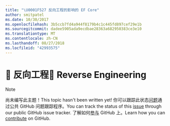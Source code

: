 ```yaml
---
title: "\U0001F527 反向工程的影响的 EF Core"
author: smitpatel
ms.date: 10/30/2017
ms.openlocfilehash: 3b5ccb7fd4a944f8179b4c1c445fd897cef29e1b
ms.sourcegitcommit: dadee5905ada9ecdbae28363a682950383ce3e10
ms.translationtype: MT
ms.contentlocale: zh-CN
ms.lasthandoff: 08/27/2018
ms.locfileid: "42993575"
---
```

# <a name="-reverse-engineering"></a><span data-ttu-id="856ee-102">🔧 反向工程</span><span class="sxs-lookup"><span data-stu-id="856ee-102">🔧 Reverse Engineering</span></span>

> [!NOTE]
> <span data-ttu-id="856ee-103">尚未编写此主题！</span><span class="sxs-lookup"><span data-stu-id="856ee-103">This topic hasn't been written yet!</span></span> <span data-ttu-id="856ee-104">你可以跟踪此状态[问题][ 1]通过公共 GitHub 问题跟踪程序。</span><span class="sxs-lookup"><span data-stu-id="856ee-104">You can track the status of this [issue][1] through our public GitHub issue tracker.</span></span> <span data-ttu-id="856ee-105">了解如何[参与][ 2] GitHub 上。</span><span class="sxs-lookup"><span data-stu-id="856ee-105">Learn how you can [contribute][2] on GitHub.</span></span>


  [1]: https://github.com/aspnet/EntityFramework.Docs/issues/508
  [2]: https://github.com/aspnet/EntityFramework.Docs/blob/master/CONTRIBUTING.md
